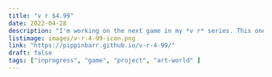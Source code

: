 ```yaml
---
title: "v r $4.99"
date: 2022-04-28
description: "I'm working on the next game in my *v r* series. This one is an exhibition/showroom of 3D models from the Unity Asset Store that cost exactly $4.99 each."
listimage: images/v-r-4-99-icon.png
link: "https://pippinbarr.github.io/v-r-4-99/"
draft: false
tags: ["inprogress", "game", "project", "art-world" ]
---
```

